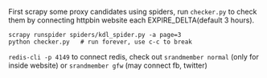 First scrapy some proxy candidates using spiders, run `checker.py` to check them
by connecting httpbin website each EXPIRE_DELTA(default 3 hours).

```shell
scrapy runspider spiders/kdl_spider.py -a page=3
python checker.py   # run forever, use c-c to break
```

`redis-cli -p 4149` to connect redis,
check out `srandmember normal` (only for inside website) or `srandmember gfw` (may connect fb, twitter)
